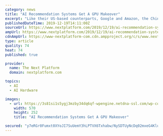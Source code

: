 ```yaml
---
category: news
title: "AI Recommendation Systems Get A GPU Makeover"
excerpt: "Like their US-based counterparts, Google and Amazon, the Chinese Internet giants Baidu and Alibaba rely on GPU acceleration to drive critical parts of their AI-based services. At Nvidia’s GPU Technology Conference in Suzhou, China, co-founder and chief ..."
publishedDateTime: 2019-12-19T14:11:00Z
sourceUrl: https://www.nextplatform.com/2019/12/19/ai-recommendation-systems-get-a-gpu-makeover/
ampUrl: https://www.nextplatform.com/2019/12/19/ai-recommendation-systems-get-a-gpu-makeover/amp/
cdnAmpUrl: https://www-nextplatform-com.cdn.ampproject.org/c/s/www.nextplatform.com/2019/12/19/ai-recommendation-systems-get-a-gpu-makeover/amp/
type: article
quality: 74
heat: 74
published: true

provider:
  name: The Next Platform
  domain: nextplatform.com

topics:
  - AI
  - AI Hardware

images:
  - url: https://3s81si1s5ygj3mzby34dq6qf-wpengine.netdna-ssl.com/wp-content/uploads/2018/04/nvidia-tesla-volta-v100.jpg
    width: 570
    height: 252
    title: "AI Recommendation Systems Get A GPU Makeover"

secured: "y7eRGr0Fumxt0XYoJI7SuUemY3hLPTVX6Txhabw/NySDTUyNcDq02mxeG4KlubMQNWuqVPnf89VZI34jZxgpmPBJnnqfmmX45E3Yik8XQkvhD+Rf+ainc4poWX/3DRIofvdqgCugLqwZjSRxvRb4Pk2FKXz9tQYVpLszBBCgg1UwD1hwtsF3F5Q54Xc1lytUFgV2b+LcKqPZ5XDaA833rYogFGx9S6HjinE5ULjXdfQiO9GJmM+DKdlvuDvbnFUWBPQXILlJmd17QMl35xNGHA==;Ehzh3PbiZzt/H26K9zLNgA=="
---
```


